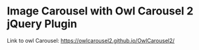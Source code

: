 # Image Carousel with Owl Carousel 2 jQuery Plugin
Link to owl Carousel: https://owlcarousel2.github.io/OwlCarousel2/

